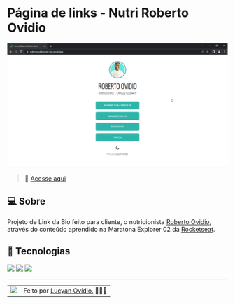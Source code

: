 # Página de links - Nutri Roberto Ovidio

![Imagem de resultado do projeto](./assets/roberto-links.gif)
<br>

> 🚀 <a href="https://robertoovidionutri-bio.vercel.app">Acesse aqui</a>

## 💻 Sobre

Projeto de Link da Bio feito para cliente, o nutricionista <a href="https://instagram.com/robertoovidio.nutri">Roberto Ovidio</a>, através do conteúdo aprendido na Maratona Explorer 02 da <a href="https://rocketseat.com.br">Rocketseat</a>.

## 🧠 Tecnologias

<div>
    <img src="https://img.shields.io/badge/HTML5-E34F26?style=for-the-badge&logo=html5&logoColor=white" />
    <img src="https://img.shields.io/badge/CSS3-1572B6?style=for-the-badge&logo=css3&logoColor=white" />
    <img src="https://img.shields.io/badge/JavaScript-F7DF1E?style=for-the-badge&logo=javascript&logoColor=black" />
</div>

---

<table>
  <tr>
    <td>
      <img src="https://github.com/lucyanovidio.png" width="100px" />
    </td>
    <td>
      Feito por <a href="https://github.com/lucyanovidio">Lucyan Ovídio.</a> 🙋🏿‍♂️
    </td>
  </tr>
</table>
